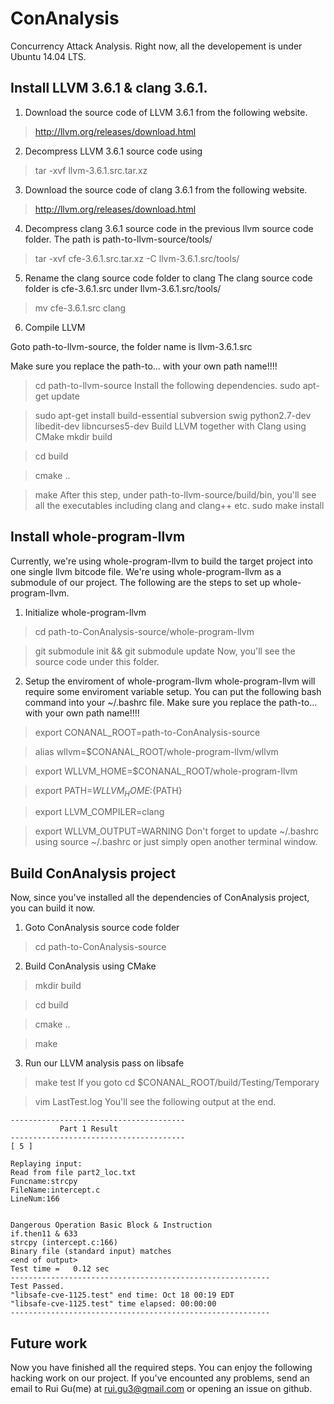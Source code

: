 # ConAnalysis
Concurrency Attack Analysis.
Right now, all the developement is under Ubuntu 14.04 LTS.

## Install LLVM 3.6.1 & clang 3.6.1.

1. Download the source code of LLVM 3.6.1 from the following website.
> http://llvm.org/releases/download.html

2. Decompress LLVM 3.6.1 source code using
> tar -xvf llvm-3.6.1.src.tar.xz  

3. Download the source code of clang 3.6.1 from the following website.
> http://llvm.org/releases/download.html

4. Decompress clang 3.6.1 source code in the previous llvm source code folder.
The path is path-to-llvm-source/tools/
> tar -xvf cfe-3.6.1.src.tar.xz -C llvm-3.6.1.src/tools/

5. Rename the clang source code folder to clang
The clang source code folder is cfe-3.6.1.src under llvm-3.6.1.src/tools/
> mv cfe-3.6.1.src clang

6. Compile LLVM

Goto path-to-llvm-source, the folder name is llvm-3.6.1.src

Make sure you replace the path-to... with your own path name!!!!

> cd path-to-llvm-source
Install the following dependencies.
> sudo apt-get update

> sudo apt-get install build-essential subversion swig python2.7-dev libedit-dev libncurses5-dev 
Build LLVM together with Clang using CMake
> mkdir build

> cd build

> cmake ..

> make
After this step, under path-to-llvm-source/build/bin, you'll see all the executables including clang and clang++ etc.
> sudo make install

## Install whole-program-llvm
Currently, we're using whole-program-llvm to build the target project into one single llvm bitcode file.
We're using whole-program-llvm as a submodule of our project. The following are the steps to set up whole-program-llvm.

1. Initialize whole-program-llvm
> cd path-to-ConAnalysis-source/whole-program-llvm

> git submodule init && git submodule update
Now, you'll see the source code under this folder.

2. Setup the enviroment of whole-program-llvm
whole-program-llvm will require some enviroment variable setup. You can put the following bash command into your ~/.bashrc file.
Make sure you replace the path-to... with your own path name!!!!
> export CONANAL_ROOT=path-to-ConAnalysis-source

> alias wllvm=$CONANAL_ROOT/whole-program-llvm/wllvm

> export WLLVM_HOME=$CONANAL_ROOT/whole-program-llvm

> export PATH=${WLLVM_HOME}:${PATH}

> export LLVM_COMPILER=clang

> export WLLVM_OUTPUT=WARNING
Don't forget to update ~/.bashrc using
> source ~/.bashrc
or just simply open another terminal window.

## Build ConAnalysis project
Now, since you've installed all the dependencies of ConAnalysis project, you can build it now.
1. Goto ConAnalysis source code folder
> cd path-to-ConAnalysis-source

2. Build ConAnalysis using CMake
> mkdir build

> cd build

> cmake ..

> make

3. Run our LLVM analysis pass on libsafe
> make test
If you goto 
> cd $CONANAL_ROOT/build/Testing/Temporary

> vim LastTest.log
You'll see the following output at the end.
```
---------------------------------------
           Part 1 Result     
---------------------------------------
[ 5 ]

Replaying input:
Read from file part2_loc.txt
Funcname:strcpy
FileName:intercept.c
LineNum:166


Dangerous Operation Basic Block & Instruction
if.then11 & 633
strcpy (intercept.c:166)
Binary file (standard input) matches
<end of output>
Test time =   0.12 sec
----------------------------------------------------------
Test Passed.
"libsafe-cve-1125.test" end time: Oct 18 00:19 EDT
"libsafe-cve-1125.test" time elapsed: 00:00:00
----------------------------------------------------------
```

## Future work
Now you have finished all the required steps. You can enjoy the following hacking work on our project.
If you've encounted any problems, send an email to Rui Gu(me) at rui.gu3@gmail.com or opening an issue on github.


